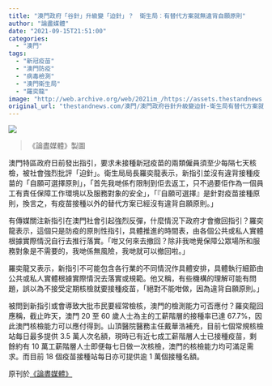 ```yaml
---
title: "澳門政府「谷針」升級變「迫針」？　衛生局︰有替代方案就無違背自願原則"
author: "論盡媒體"
date: "2021-09-15T21:51:00"
categories:
  - "澳門"
tags:
  - "新冠疫苗"
  - "澳門防疫"
  - "病毒檢測"
  - "澳門衛生局"
  - "羅奕龍"
image: "http://web.archive.org/web/2021im_/https://assets.thestandnews.com/media/photos/21091633456415.png"
original_url: "thestandnews.com/澳門/澳門政府谷針升級變迫針-衛生局有替代方案就無違背自願原則"
---
```

![](http://web.archive.org/web/2021im_/https://assets.thestandnews.com/media/photos/21091633456415.png)
> 《論盡媒體》製圖

澳門特區政府日前發出指引，要求未接種新冠疫苗的兩類僱員須至少每隔七天核檢，被社會強烈批評「迫針」。衛生局局長羅奕龍表示，新指引並沒有違背接種疫苗的「自願可選擇原則」，「首先我哋係冇限制到佢去返工，只不過要佢作為一個員工有責任保障工作環境以及服務對象的安全」，「『自願可選擇』是針對疫苗接種原則，換言之，有疫苗接種以外的替代方案已經沒有違背自願原則。」

有傳媒關注新指引在澳門社會引起強烈反彈，什麼情況下政府才會撤回指引？羅奕龍表示，這個只是防疫的原則性指引，具體推進的時間表，由各個公共或私人實體根據實際情況自行去推行落實。「咁又何來去撤回？除非我哋覺保障公眾場所和服務對象是不需要的，我哋係無風險，我哋就可以撤回啦。」

羅奕龍又表示，新指引不可能包含各行業的不同情況作具體安排，具體執行細節由公共或私人實體根據實際情況去落實或規範。他又稱，有些機構的理解可能有問題，誤以為不接受定期核檢就要接種疫苗，「絕對不能咁做，因為違背自願原則。」

被問到新指引或會導致大批市民要經常檢核，澳門的檢測能力可否應付？羅奕龍回應稱，截止昨天，澳門 20 至 60 歲人士為主的工薪階層的接種率已達 67.7%，因此澳門核檢能力可以應付得到。山頂醫院醫務主任戴華浩補充，目前七個常規核檢站每日最多提供 3.5 萬人次名額，現時已有近七成工薪階層人士已接種疫苗，剩餘約有 10 萬工薪階層人士即便每七日做一次核檢，澳門的核檢能力均可滿足需求。而目前 18 個疫苗接種站每日亦可提供逾 1 萬個接種名額。

原刊於[《論盡媒體》](http://web.archive.org/web/20211229114437/https://aamacau.com/2021/09/15/%E6%94%BF%E5%BA%9C%E3%80%8C%E8%B0%B7%E9%87%9D%E3%80%8D%E5%8D%87%E7%B4%9A%E8%AE%8A%E3%80%8C%E8%BF%AB%E9%87%9D%E3%80%8D%EF%BC%9F-%E7%BE%85%E5%A5%95%E9%BE%8D%EF%B8%B0%E6%9C%89%E6%9B%BF%E4%BB%A3%E6%96%B9/)